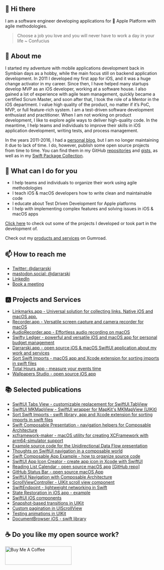 ## 👋 Hi there

I am a software engineer developing applications for  Apple Platform with agile methodologies.

> Choose a job you love and you will never have to work a day in your life ~ Confucius

## 📝 About me

I started my adventure with mobile applications development back in Symbian days as a hobby, while the main focus still on backend application development. In 2011 I developed my first app for iOS, and it was a huge change activator in my career. Since then, I have helped many startups develop MVP as an iOS developer, working at a software house. I also gained a lot of experience with agile team management, quickly became a certified Scrum Master, and soon after that, I took the role of a Mentor in the iOS department. I value high quality of the product, no matter if it’s PoC, MVP, or full feature-rich system. I am a test-driven software development enthusiast and practitioner. When I am not working on product development, I like to explore agile ways to deliver high-quality code. In the meantime, I help teams and individuals to improve their skills in iOS application development, writing tests, and process management.

In the years 2011-2016, I had a [personal blog][personal-blog], but I am no longer maintaining it due to lack of time. I do, however, publish some open source projects from time to time. You can find them in my GitHub [repositories][github-repos] and [gists][github-gists], as well as in my [Swift Package Collection][swift-package-collection].

## 💪 What can I do for you

- I help teams and individuals to organize their work using agile methodologies
- I teach iOS & macOS developers how to write clean and maintainable code
- I educate about Test Driven Development for Apple platforms
- I help with implementing complex features and solving issues in iOS & macOS apps

[Click here][notion-projects] to check out some of the projects I developed or took part in the development of.

Check out my [products and services][gumroad-profile] on Gumroad.

## 📫 How to reach me

- [Twitter: @darrarski][twitter-profile]
- [mastodon.social: @darrarski][mastodon-profile]
- [LinkedIn][linkedin-profile]
- [Book a meeting][calcom-profile]

## 🅰️ Projects and Services

- [Linkmarks.app - Universal solution for collecting links. Native iOS and macOS app.](https://linkmarks.darrarski.pl)
- [Recorder.app - Versatile screen capture and camera recorder for macOS](https://macrecorder.app)
- [AudioRecorder.app - Effortless audio recording on macOS](https://audio.macrecorder.app)
- [Swifty Ledger - powerful and versatile iOS and macOS app for personal budget management](https://swifty-ledger.darrarski.pl)
- [Darrarski.app - open source iOS & macOS SwiftUI application about my work and services](https://app.darrarski.pl)
- [Sort Swift Imports - macOS app and Xcode extension for sorting imports in swift files](https://sort-swift-imports.darrarski.pl)
- [Total Hours app - measure your events time](https://totalhours.darrarski.pl)
- [Wallpapers Studio - open source iOS app](https://github.com/darrarski/WallpapersStudio-iOS)

## 📚 Selected publications

- [SwiftUI Tabs View - customizable replacement for SwiftUI.TabView](https://github.com/darrarski/swiftui-tabs-view)
- [SwiftUI MKMapView - SwiftUI wrapper for MapKit's MKMapView (UIKit)](https://github.com/darrarski/SwiftUIMKMapView)
- [Sort Swift Imports - swift library, app and Xcode extension for sorting imports in swift files](https://github.com/darrarski/sort-swift-imports)
- [Swift Composable Presentation - navigation helpers for Composable Architecture](https://github.com/darrarski/swift-composable-presentation)
- [xcframework-maker - macOS utility for creating XCFramework with arm64-simulator support](https://github.com/darrarski/xcframework-maker)
- [Example source code for the Unidirectional Data Flow presentation](https://github.com/darrarski/UDFExamples)
- [Thoughts on SwiftUI navigation in a composable world](https://github.com/darrarski/darrarski/blob/main/2021/04/Thoughts-on-SwiftUI-navigation/README.md)
- [Swift Composable App Example - how to organize source code](https://github.com/darrarski/swift-composable-app-example)
- [SwiftUI App Icon Creator - create app icon in Xcode with SwiftUI](https://github.com/darrarski/swiftui-app-icon-creator)
- [Reading List Calendar - open source macOS app](https://dev.to/elpassion/reading-list-calendar-macos-app-3fmh) [[GitHub repo]](https://github.com/elpassion/ReadingListCalendarApp)
- [GitHub Status Bar - open source macOS App](https://github.com/darrarski/github-status-bar)
- [SwiftUI Navigation with Composable Architecture](https://github.com/darrarski/tca-swiftui-navigation-demo)
- [ScrollViewController - UIKit scroll view component](https://github.com/darrarski/ScrollViewController)
- [SwiftEndpoint - lightweight networking in Swift](https://github.com/darrarski/SwiftEndpoint)
- [State Restoration in iOS app - example](https://github.com/darrarski/iOS-State-Restoration)
- [SwiftUI iOS components](https://github.com/darrarski/SwiftUI-iOS-components)
- [Snapshot-based transitions in UIKit](https://dev.to/elpassion/reading-list-calendar-macos-app-3fmh)
- [Custom pagination in UIScrollView](https://dev.to/elpassion/custom-pagination-in-uiscrollview-c45)
- [Testing animations in UIKit](https://dev.to/elpassion/testing-animations-in-uikit-1fin)
- [DocumentBrowser iOS - swift library](https://github.com/darrarski/DocumentBrowser-iOS)

## ☕️ Do you like my open source work?

<a href="https://www.buymeacoffee.com/darrarski" target="_blank"><img src="https://cdn.buymeacoffee.com/buttons/v2/default-yellow.png" alt="Buy Me A Coffee" height="60" width="217" style="height: 60px !important;width: 217px !important;" ></a>

[personal-blog]: http://wp.darrarski.pl
[twitter-profile]: https://twitter.com/darrarski
[mastodon-profile]: https://mastodon.social/@darrarski
[linkedin-profile]: https://www.linkedin.com/in/darrarski
[github-profile]: https://github.com/darrarski
[github-repos]: https://github.com/darrarski?tab=repositories
[github-gists]: https://gist.github.com/darrarski
[swift-package-collection]: https://swiftpackageindex.com/darrarski
[calcom-profile]: https://cal.com/darrarski
[notion-projects]: https://darrarski.notion.site/7de8925b1ab7479b9cd29a89845a2b51
[gumroad-profile]: https://darrarski.gumroad.com
